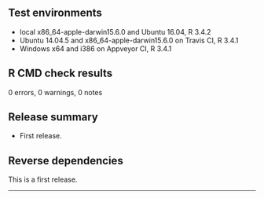 ## Test environments
* local x86_64-apple-darwin15.6.0 and Ubuntu 16.04, R 3.4.2
* Ubuntu 14.04.5 and x86_64-apple-darwin15.6.0 on Travis CI, R 3.4.1
* Windows x64 and i386 on Appveyor CI, R 3.4.1

## R CMD check results

0 errors, 0 warnings, 0 notes

## Release summary

* First release.

## Reverse dependencies

This is a first release.

---